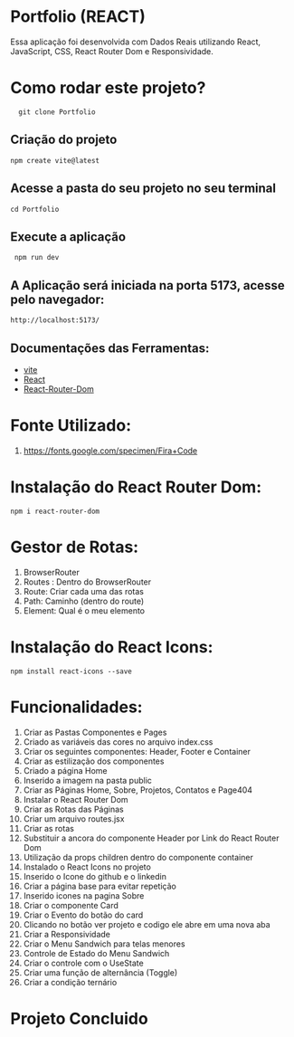 # Portfolio  (REACT)

Essa aplicação foi desenvolvida com Dados Reais utilizando React, JavaScript, CSS, React Router Dom  e Responsividade.

# Como rodar este projeto?

      git clone Portfolio

 ## Criação do projeto

    npm create vite@latest

 ## Acesse a pasta do seu projeto no seu terminal

    cd Portfolio

  ## Execute a aplicação

     npm run dev  

## A Aplicação será iniciada na porta  5173, acesse pelo navegador:

    http://localhost:5173/      

## Documentações das Ferramentas:

- [vite](https://vitejs.dev/)
- [React](https://react.dev/)
- [React-Router-Dom](https://reactrouter.com/)


# Fonte Utilizado:

1. https://fonts.google.com/specimen/Fira+Code


# Instalação do React Router Dom:
    npm i react-router-dom


# Gestor de Rotas:
1. BrowserRouter
2. Routes : Dentro do BrowserRouter
3. Route: Criar cada uma das rotas
4. Path: Caminho (dentro do route)
5. Element: Qual é o meu elemento


# Instalação do React Icons:
    npm install react-icons --save

# Funcionalidades:

1. Criar as Pastas Componentes e Pages
2. Criado as variáveis das cores no arquivo index.css
3. Criar os seguintes componentes: Header, Footer e Container
4. Criar as estilização dos componentes
5. Criado a página Home
6. Inserido a imagem na pasta public
7. Criar as Páginas Home, Sobre, Projetos, Contatos e Page404
8. Instalar o React Router Dom
8. Criar as Rotas das Páginas 
9. Criar um arquivo routes.jsx
10. Criar as rotas
11. Substituir a ancora do componente Header por Link do React Router Dom
12. Utilização da props children dentro do componente container
13. Instalado o React Icons no projeto
14. Inserido o Icone do github e o linkedin
15. Criar a página base para evitar repetição
16. Inserido icones na pagina Sobre
17. Criar o componente Card 
18. Criar o Evento do botão do card
19. Clicando no botão ver projeto e codigo ele abre em uma nova aba
20. Criar a Responsividade
21. Criar o Menu Sandwich para telas menores
22. Controle de Estado do Menu Sandwich
23. Criar o controle com o UseState   
24. Criar uma função de alternância (Toggle)
25. Criar a condição ternário


# Projeto Concluido




